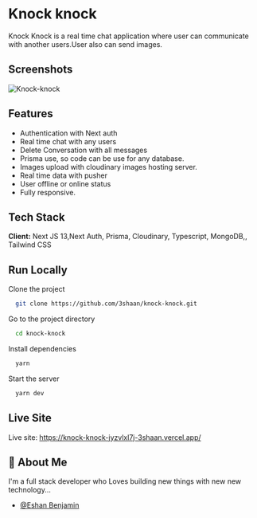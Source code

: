 
# Knock knock

Knock Knock is a real time chat application where user can communicate with another users.User also can send images. 


## Screenshots
![Knock-knock]()



## Features

- Authentication with Next auth
- Real time chat with any users
- Delete Conversation with all messages
- Prisma use, so code can be use for any database.
- Images upload with cloudinary images hosting server.
- Real time data with pusher
- User offline or online status
- Fully responsive.


## Tech Stack

**Client:** Next JS 13,Next Auth, Prisma, Cloudinary, Typescript, MongoDB,, Tailwind CSS



## Run Locally

Clone the project

```bash
  git clone https://github.com/3shaan/knock-knock.git
```

Go to the project directory

```bash
  cd knock-knock
```

Install dependencies

```bash
  yarn
```

Start the server

```bash
  yarn dev
```


## Live Site

Live site: https://knock-knock-jyzvlxl7j-3shaan.vercel.app/

## 🚀 About Me
I'm a full stack developer who Loves building new things with new new technology...

- [@Eshan Benjamin](https://www.github.com/3shaan)
